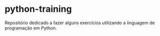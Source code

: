 # python-training
Repositório dedicado a fazer alguns exercícios utilizando a linguagem de programação em Python.
